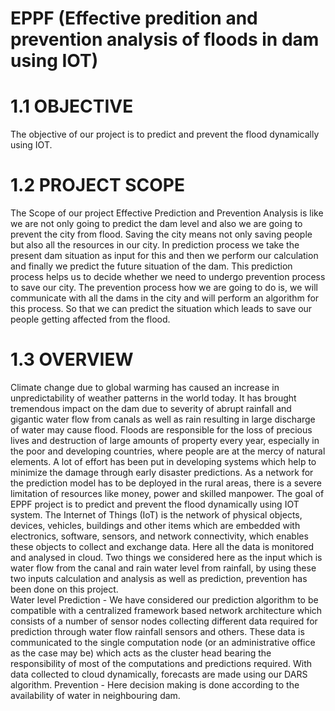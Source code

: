 # EPPF (Effective predition and prevention analysis of floods in dam using IOT)
# 1.1 OBJECTIVE
The objective of our project is to predict and prevent the flood dynamically using IOT.

# 1.2 PROJECT SCOPE
The Scope of our project Effective Prediction and Prevention Analysis is like we are not only going to predict the dam level and also we are going to prevent the city from flood. Saving the city means not only saving people but also all the resources in our city. In prediction process we take the present dam situation as input for this and then we perform our calculation and finally we predict the future situation of the dam. This prediction process helps us to decide whether we need to undergo prevention process to save our city. The prevention process how we are going to do is, we will communicate with all the dams in the city and will perform an algorithm for this process. So that we can predict the situation which leads to save our people getting affected from the flood.

# 1.3 OVERVIEW
Climate change due to global warming has caused an increase in unpredictability of weather patterns in the world today. It has brought tremendous impact on the dam due to severity of abrupt rainfall and gigantic water flow from canals as well as rain resulting in large discharge of water may cause flood. Floods are responsible for the loss of precious lives and destruction of large amounts of property every year, especially in the poor and developing countries, where people are at the mercy of natural elements. A lot of effort has been put in developing systems which help to minimize the damage through early disaster predictions. As a network for the prediction model has to be deployed in the rural areas, there is a severe limitation of resources like money, power and skilled manpower.
The goal of EPPF project is to predict and prevent the flood dynamically using IOT system. The Internet of Things (IoT) is the network of physical objects, devices, vehicles, buildings and other items which are embedded with electronics, software, sensors, and network connectivity, which enables these objects to collect and exchange data.  Here all the data is monitored and analysed in cloud. Two things we considered here as the input which is water flow from the canal and rain water level from rainfall, by using these two inputs calculation and analysis as well as prediction, prevention has been done on this project.	
Water level Prediction - We have considered our prediction algorithm to be compatible with a centralized framework based network architecture which consists of a number of sensor nodes collecting different data required for prediction through water flow rainfall sensors and others. These data is communicated to the single computation node (or an administrative office as the case may be) which acts as the cluster head bearing the responsibility of most of the computations and predictions required. With data collected to cloud dynamically, forecasts are made using our DARS algorithm.
Prevention - Here decision making is done according to the availability of water in neighbouring dam.

